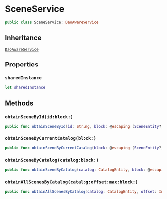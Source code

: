 # SceneService

``` swift
public class SceneService: DaoAwareService
```

## Inheritance

[`DaoAwareService`](configwise-sdk-ios/DaoAwareService)

## Properties

### `sharedInstance`

``` swift
let sharedInstance
```

## Methods

### `obtainSceneById(id:block:)`

``` swift
public func obtainSceneById(id: String, block: @escaping (SceneEntity?, Error?) -> Void)
```

### `obtainSceneByCurrentCatalog(block:)`

``` swift
public func obtainSceneByCurrentCatalog(block: @escaping (SceneEntity?, Error?) -> Void)
```

### `obtainSceneByCatalog(catalog:block:)`

``` swift
public func obtainSceneByCatalog(catalog: CatalogEntity, block: @escaping (SceneEntity?, Error?) -> Void)
```

### `obtainAllScenesByCatalog(catalog:offset:max:block:)`

``` swift
public func obtainAllScenesByCatalog(catalog: CatalogEntity, offset: Int? = nil, max: Int? = nil, block: @escaping ([SceneEntity], Error?) -> Void)
```
